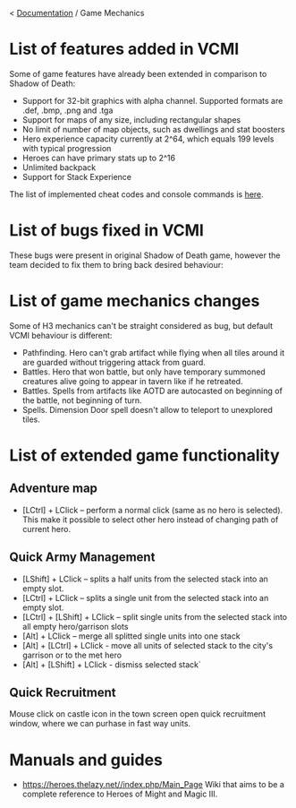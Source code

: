 < [Documentation](../Readme.md) / Game Mechanics

# List of features added in VCMI

Some of game features have already been extended in comparison to Shadow of Death:

- Support for 32-bit graphics with alpha channel. Supported formats are .def, .bmp, .png and .tga
- Support for maps of any size, including rectangular shapes
- No limit of number of map objects, such as dwellings and stat boosters
- Hero experience capacity currently at 2^64, which equals 199 levels with typical progression
- Heroes can have primary stats up to 2^16
- Unlimited backpack
- Support for Stack Experience

The list of implemented cheat codes and console commands is [here](Cheat_codes.md).

# List of bugs fixed in VCMI

These bugs were present in original Shadow of Death game, however the team decided to fix them to bring back desired behaviour:

# List of game mechanics changes

Some of H3 mechanics can't be straight considered as bug, but default VCMI behaviour is different:

- Pathfinding. Hero can't grab artifact while flying when all tiles around it are guarded without triggering attack from guard.
- Battles. Hero that won battle, but only have temporary summoned creatures alive going to appear in tavern like if he retreated. 
- Battles. Spells from artifacts like AOTD are autocasted on beginning of the battle, not beginning of turn.
- Spells. Dimension Door spell doesn't allow to teleport to unexplored tiles. 

# List of extended game functionality

## Adventure map
- [LCtrl] + LClick – perform a normal click (same as no hero is selected). This make it possible to select other hero instead of changing path of current hero.

## Quick Army Management

- [LShift] + LClick – splits a half units from the selected stack into an empty slot.
- [LCtrl] + LClick – splits a single unit from the selected stack into an empty slot.
- [LCtrl] + [LShift] + LClick – split single units from the selected stack into all empty hero/garrison slots
- [Alt] + LClick – merge all splitted single units into one stack
- [Alt] + [LCtrl] + LClick - move all units of selected stack to the city's garrison or to the met hero 
- [Alt] + [LShift] + LClick - dismiss selected stack`

## Quick Recruitment

Mouse click on castle icon in the town screen open quick recruitment window, where we can purhase in fast way units.

# Manuals and guides

- https://heroes.thelazy.net//index.php/Main_Page Wiki that aims to be a complete reference to Heroes of Might and Magic III. 
